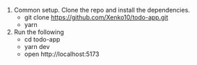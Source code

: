 1. Common setup.
   Clone the repo and install the dependencies.
   - git clone https://github.com/Xenko10/todo-app.git
   - yarn
2. Run the following
   - cd todo-app
   - yarn dev
   - open http://localhost:5173

